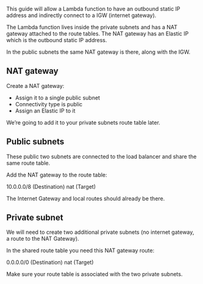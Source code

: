 This guide will allow a Lambda function to have an outbound static IP address and indirectly connect to a IGW (internet gateway). 

The Lambda function lives inside the private subnets and has a NAT gateway attached to the route tables. The NAT gateway has an Elastic IP which is the outbound static IP address.

In the public subnets the same NAT gateway is there, along with the IGW.

## NAT gateway
Create a NAT gateway:
- Assign it to a single public subnet
- Connectivity type is public
- Assign an Elastic IP to it

We’re going to add it to your private subnets route table later.

## Public subnets
These public two subnets are connected to the load balancer and share the same route table.

Add the NAT gateway to the route table:

10.0.0.0/8 (Destination) nat (Target)

The Internet Gateway and local routes should already be there.

## Private subnet
We will need to create two additional private subnets (no internet gateway, a route to the NAT Gateway).

In the shared route table you need this NAT gateway route:

0.0.0.0/0 (Destination) nat (Target)

Make sure your route table is associated with the two private subnets.
